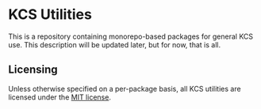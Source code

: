 # KCS Utilities

This is a repository containing monorepo-based packages for general KCS use.
This description will be updated later, but for now, that is all.

## Licensing

Unless otherwise specified on a per-package basis, all KCS utilities are
licensed under the [MIT license](./.github/LICENSE).

